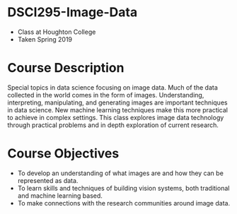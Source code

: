 # DSCI295-Image-Data
- Class at Houghton College
- Taken Spring 2019

# Course Description
Special topics in data science focusing on image data. Much of the data collected in the world comes in the form of images. Understanding, 
interpreting, manipulating, and generating images are important techniques in data science. New machine learning techniques make this more 
practical to achieve in complex settings. This class explores image data technology through practical problems and in depth exploration of 
current research.

# Course Objectives
- To develop an understanding of what images are and how they can be represented as data.
- To learn skills and techniques of building vision systems, both traditional and machine learning based.
- To make connections with the research communities around image data.
